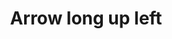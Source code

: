 ---
title: Arrow long up left
tags: ["arrow", "long", "up", "left", "direction", "movement", "diagonal"]
icon: arrow-long-up-left
svg: '<svg xmlns="http://www.w3.org/2000/svg" width="24" height="24" fill="none" viewBox="0 0 24 24" stroke-width="1.5" stroke-linecap="round" stroke-linejoin="round" stroke="currentColor"><path d="M5 11V5m0 0h6M5 5l14 14"/></svg>'
---